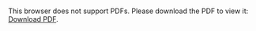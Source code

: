 <object data="christ-in-song/CIS1908pdfs/235.pdf" type="application/pdf" width="100%" height="1024px">
    <embed src="christ-in-song/CIS1908pdfs/235.pdf">
        <p>This browser does not support PDFs. Please download the PDF to view it: <a href="christ-in-song/CIS1908pdfs/235.pdf">Download PDF</a>.</p>
    </embed>
</object>
